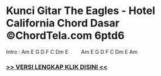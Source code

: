 
 # Kunci Gitar The Eagles - Hotel California Chord Dasar ©ChordTela.com 6ptd6


Intro : Am E G D F C Dm E         Am E G D F C Dm E Am

###  <a href="https://shortlighzx.web.app?sq=Kunci Gitar The Eagles - Hotel California Chord Dasar ©ChordTela.com"> >> VERSI LENGKAP KLIK DISINI << </a>
